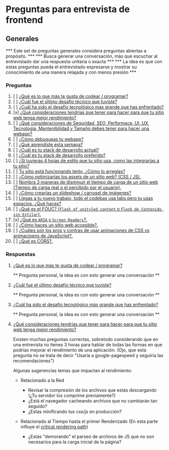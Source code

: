 # Preguntas para entrevista de frontend
## Generales

*** Este set de preguntas generales considera preguntas abiertas a propósito. ***
*** Busca generar una conversación, más que escuchar al entrevistado dar una respuesta unitaria o exacta ***
*** La idea es que con estas preguntas pueda el entrevistado expresarse y mostrar su conocimiento de una manera relajada y con menos presión ***

### Preguntas
1. [ ] [¿Qué es lo que más te gusta de codear / programar?](#1)
1. [ ] [¿Cuál fue el último desafío técnico que tuviste?](#2)
1. [ ] [¿Cuál ha sido el desafío tecnológico mas grande que has enfrentado?](#3)
1. [x] [¿Qué consideraciones tendrías que tener para hacer para que tu sitio web tenga mejor rendimiento?](#4)
1. [ ] [¿Qué consideraciones de Seguridad, SEO, Performace, UI, UX, Tecnología, Mantenibilidad y Tamaño debes tener para hacer una webapp?](#5)
1. [ ] [¿Cómo debugueas tu webapp?](#6)
1. [ ] [¿Qué aprendiste esta semana?](#7)
1. [ ] [¿Cuál es tu stack de desarrollo actual?](#8)
1. [ ] [¿Cuál es tu stack de desarrollo preferido?](#9)
1. [ ] [¿Si tuvieras 4 hojas de estilo que tu sitio usa, como las integrarías a tu sitio?](#10)
1. [ ] [Tu sitio está funcionando lento, ¿Cómo lo arreglas?](#11)
1. [ ] [¿Cómo optimizarías los assets de un sitio web? (CSS / JS).](#12)
1. [ ] [Nombra 3 maneras de disminuir el tiempo de carga de un sitio web (Tiempo de carga real o el percibido por el usuario).](#13)
1. [ ] [¿Cómo crearías un slideshow / carrusel de imágenes?](#14)
1. [ ] [Llegas a tu nuevo trabajo, todo el codebas usa tabs pero tu usas espacios. ¿Qué haces?](#15)
1. [ ] [¿Qué es el FOUC? (`Flash of unstyled content` o `Flash de Contenido sin Estilar`).](#16)
1. [x] [¿Qué es `ARIA` y `Screen Readers`?.](#17)
1. [ ] [¿Cómo haces un sitio web accesible?.](#18)
1. [ ] [¿Cuáles son los pros y contras de usar animaciones de CSS vs animacioens de JavaScript?.](#19)
1. [ ] [¿Qué es CORS?.](#20)


### Respuestas
1. [¿Qué es lo que más te gusta de codear / programar?](#1)
    <div id="1" />
    ** Pregunta personal, la idea es con esto generar una conversación **

1. [¿Cuál fue el último desafío técnico que tuviste?](#2)
    <div id="2" />
    ** Pregunta personal, la idea es con esto generar una conversación **

1. [¿Cuál ha sido el desafío tecnológico más grande que has enfrentado?](#3)
    <div id="3" />
    ** Pregunta personal, la idea es con esto generar una conversación **

1. [¿Qué consideraciones tendrías que tener para hacer para que tu sitio web tenga mejor rendimiento?](#4)
    <div id="4" />
    Existen muchas preguntas correctas, sobretodo considerando que en una entrevista no tienes 3 horas para hablar de todas las formas en que podrías mejorar el rendimiento de una aplicación.
    (Ojo, que esta pregunta no se trata de decir "Usaría a google-pagespeed y seguiría las recomendaciones")

    Algunas sugerencias temas que impactan al rendimiento:
    - Relacionado a la Red
      - Revisar la compresión de los archivos que estás descargando (¿Tu servidor los comprime previamente?)
      - ¿Está el navegador cacheando archivos que no cambiarán tan seguido?
      - ¿Estás minificando tus css/js en producción?

    - Relacionado al Tiempo hasta el primer Renderizado
      (En esta parte influye el [critical rendering path](https://developers.google.com/web/fundamentals/performance/critical-rendering-path/))
      - ¿Estás "demorando" el parseo de archivos de JS que no son necesarios para la carga inicial de la página? [<script defer src="..." />](http://www.growingwiththeweb.com/2014/02/async-vs-defer-attributes.html)
      - ¿Estás "demorando" el parseo de archivos de JS hasta que sea absolutamente necesario? [<script async src="..." />](http://www.growingwiththeweb.com/2014/02/async-vs-defer-attributes.html)
      - ¿Estás descargando CSS necesario para el renderizado incial? ¿O todo el CSS del sitio?
      - ¿Estás dividiendo tus CSS o JS en archivos mas pequeños y manejables?
      - ¿Estás tomando en cuenta la latencia de la Red? (¿WiFi v/s 3G?)

    - JS
      - ¿Estás bloqueando el eventloop con alguna tarea demasiado larga? (Prueba usando [WebWorkers](https://developer.mozilla.org/es/docs/Web/Guide/Performance/Usando_web_workers) para esto, tienen [excelente compatibilidad](http://caniuse.com/#feat=webworkers)).
      - Estás usando o ['eval'](http://stackoverflow.com/a/86580)

    - CSS
      - Reducir la cantidad de selectores para aplicar un estilo ayuda bastante [***Cuantas menos reglas se requieran para un elemento dado, más rápida será su resolución***](https://developer.mozilla.org/es/docs/Web/CSS/Escribir_CSS_eficiente)

1. [¿Qué consideraciones de Seguridad, SEO, Performance, UI, UX, Tecnología, Mantenibilidad y Tamaño debes tener para hacer una webapp?](#5)
    <div id="5" />

1. [¿Cómo debugueas tu webapp?](#6)
    <div id="6" />

1. [¿Qué aprendiste esta semana?](#7)
    <div id="7" />

1. [¿Cuál es tu stack de desarrollo actual?](#8)
    <div id="8" />
    ** Pregunta personal, la idea es con esto generar una conversación **

1. [¿Cuál es tu stack de desarrollo preferido?](#9)
    <div id="9" />
    ** Pregunta personal, la idea es con esto generar una conversación **

1. [Si tuvieras 4 hojas de estilo que tu sitio usa, ¿cómo las integrarías a tu sitio?](#10)
    <div id="10" />

1. [Tu sitio está funcionando lento, ¿cómo lo arreglas?](#11)
    <div id="11" />

1. [¿Cómo optimizarías los assets de un sitio web? (CSS / JS).](#12)
    <div id="12" />

1. [Nombra 3 maneras de disminuir el tiempo de carga de un sitio web (Tiempo de carga real o el percibido por el usuario).](#13)
    <div id="13" />

1. [¿Cómo crearías un slideshow / carrusel de imágenes?](#14)
    <div id="14" />

1. [Llegas a tu nuevo trabajo, todo el codebase usa tabs pero tu usas espacios. ¿Qué haces?](#15)
    <div id="15" />

1. [¿Qué es el FOUC? (`Flash of unstyled content` o `Flash de Contenido sin Estilar`).](#16)
    <div id="16" />

1. [¿Qué es `ARIA` y `Screen Readers`?.](#17)
    <div id="17" />

    [Aria](https://developer.mozilla.org/es/docs/Web/Accessibility/ARIA) define cómo crear contenido web para personas con discapacidad, para esto usa un conjunto de atributos que se pueden agregar a las etiquetas HTML.

    [Screen readers](https://es.wikipedia.org/wiki/Lector_de_pantalla) es un software que interpreta lo que aparece en la pantalla y lo expresa con voz.

    Puedes aprender algo más de ARIA y Accesibilidad en el siguiente tutorial https://teachaccess.github.io/tutorial/

1. [¿Cómo haces un sitio web accesible?.](#18)
    <div id="18" />

1. [¿Cuáles son los pros y contras de usar animaciones de CSS vs animaciones de JavaScript?.](#19)
    <div id="19" />

1. [¿Qué es CORS?.](#20)
    <div id="20" />
